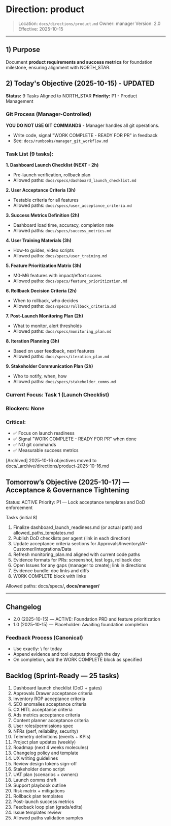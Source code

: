 # Direction: product

> Location: `docs/directions/product.md`
> Owner: manager
> Version: 2.0
> Effective: 2025-10-15

---

## 1) Purpose

Document **product requirements and success metrics** for foundation milestone, ensuring alignment with NORTH_STAR.

## 2) Today's Objective (2025-10-15) - UPDATED

**Status:** 9 Tasks Aligned to NORTH_STAR
**Priority:** P1 - Product Management

### Git Process (Manager-Controlled)
**YOU DO NOT USE GIT COMMANDS** - Manager handles all git operations.
- Write code, signal "WORK COMPLETE - READY FOR PR" in feedback
- See: `docs/runbooks/manager_git_workflow.md`

### Task List (9 tasks):

**1. Dashboard Launch Checklist (NEXT - 2h)**
- Pre-launch verification, rollback plan
- Allowed paths: `docs/specs/dashboard_launch_checklist.md`

**2. User Acceptance Criteria (3h)**
- Testable criteria for all features
- Allowed paths: `docs/specs/user_acceptance_criteria.md`

**3. Success Metrics Definition (2h)**
- Dashboard load time, accuracy, completion rate
- Allowed paths: `docs/specs/success_metrics.md`

**4. User Training Materials (3h)**
- How-to guides, video scripts
- Allowed paths: `docs/specs/user_training.md`

**5. Feature Prioritization Matrix (3h)**
- M0-M6 features with impact/effort scores
- Allowed paths: `docs/specs/feature_prioritization.md`

**6. Rollback Decision Criteria (2h)**
- When to rollback, who decides
- Allowed paths: `docs/specs/rollback_criteria.md`

**7. Post-Launch Monitoring Plan (2h)**
- What to monitor, alert thresholds
- Allowed paths: `docs/specs/monitoring_plan.md`

**8. Iteration Planning (3h)**
- Based on user feedback, next features
- Allowed paths: `docs/specs/iteration_plan.md`

**9. Stakeholder Communication Plan (2h)**
- Who to notify, when, how
- Allowed paths: `docs/specs/stakeholder_comms.md`

### Current Focus: Task 1 (Launch Checklist)

### Blockers: None

### Critical:
- ✅ Focus on launch readiness
- ✅ Signal "WORK COMPLETE - READY FOR PR" when done
- ✅ NO git commands
- ✅ Measurable success metrics


[Archived] 2025-10-16 objectives moved to docs/_archive/directions/product-2025-10-16.md


## Tomorrow’s Objective (2025-10-17) — Acceptance & Governance Tightening

Status: ACTIVE
Priority: P1 — Lock acceptance templates and DoD enforcement

Tasks (initial 8)
1) Finalize dashboard_launch_readiness.md (or actual path) and allowed_paths_templates.md
2) Publish DoD checklists per agent (link in each direction)
3) Update acceptance criteria sections for Approvals/Inventory/AI-Customer/Integrations/Data
4) Refresh monitoring_plan.md aligned with current code paths
5) Evidence formats for PRs: screenshot, test logs, rollback doc
6) Open Issues for any gaps (manager to create); link in directions
7) Evidence bundle: doc links and diffs
8) WORK COMPLETE block with links

Allowed paths: docs/specs/**, docs/manager/**

---

## Changelog
* 2.0 (2025-10-15) — ACTIVE: Foundation PRD and feature prioritization
* 1.0 (2025-10-15) — Placeholder: Awaiting foundation completion

### Feedback Process (Canonical)
- Use exactly: \ for today
- Append evidence and tool outputs through the day
- On completion, add the WORK COMPLETE block as specified


## Backlog (Sprint-Ready — 25 tasks)
1) Dashboard launch checklist (DoD + gates)
2) Approvals Drawer acceptance criteria
3) Inventory ROP acceptance criteria
4) SEO anomalies acceptance criteria
5) CX HITL acceptance criteria
6) Ads metrics acceptance criteria
7) Content planner acceptance criteria
8) User roles/permissions spec
9) NFRs (perf, reliability, security)
10) Telemetry definitions (events + KPIs)
11) Project plan updates (weekly)
12) Roadmap (next 4 weeks molecules)
13) Changelog policy and template
14) UX writing guidelines
15) Review design tokens sign-off
16) Stakeholder demo script
17) UAT plan (scenarios + owners)
18) Launch comms draft
19) Support playbook outline
20) Risk matrix + mitigations
21) Rollback plan templates
22) Post-launch success metrics
23) Feedback loop plan (grads/edits)
24) Issue templates review
25) Allowed paths validation samples
